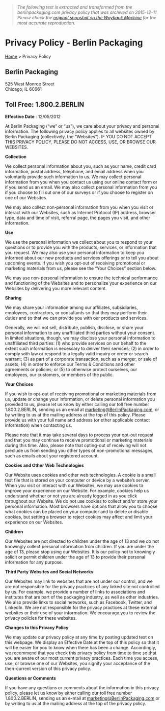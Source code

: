 > *The following text is extracted and transformed from the berlinpackaging.com privacy policy that was archived on 2015-12-11. Please check the [original snapshot on the Wayback Machine](https://web.archive.org/web/20151211153208id_/http%3A//www.berlinpackaging.com/en/privacypolicy) for the most accurate reproduction.*

# Privacy Policy - Berlin Packaging

[Home](https://web.archive.org/) > Privacy Policy 

##  Berlin Packaging  
525 West Monroe Street  
Chicago, IL 60661

##  Toll Free: 1.800.2.BERLIN

**Effective Date** : 12/05/2012

At Berlin Packaging (“we” or “us”), we care about your privacy and personal information. The following privacy policy applies to all websites owned by Berlin Packaging (collectively, the “Websites”). IF YOU DO NOT ACCEPT THIS PRIVACY POLICY, PLEASE DO NOT ACCESS, USE, OR BROWSE OUR WEBSITES.

**Collection**

We collect personal information about you, such as your name, credit card information, postal address, telephone, and email address when you voluntarily provide such information to us. We may collect personal information from you when you contact us using our online contact form or if you send us an email. We may also collect personal information from you if you choose to fill out one of our surveys or if you choose to register on one of our Websites.

We may also collect non-personal information from you when you visit or interact with our Websites, such as Internet Protocol (IP) address, browser type, data and time of visit, referral page, the pages you visit, and other information.

**Use**

We use the personal information we collect about you to respond to your questions or to provide you with the products, services, or information that you request. We may also use your personal information to keep you informed about our new products and services offerings or to tell you about upcoming events. If you wish you opt-out of receiving promotional or marketing materials from us, please see the “Your Choices” section below.

We may use non-personal information to ensure the technical performance and functioning of the Websites and to personalize your experience on our Websites by delivering you more relevant content.

**Sharing**

We may share your information among our affiliates, subsidiaries, employees, contractors, or consultants so that they may perform their duties and so that we can provide you with our products and services.

Generally, we will not sell, distribute, publish, disclose, or share your personal information to any unaffiliated third parties without your consent. In limited situations, though, we may disclose your personal information to unaffiliated third parties: (1) who provide services on our behalf to the extent such information is necessary to deliver their services; (2) in order to comply with law or respond to a legally valid inquiry or order or search warrant; (3) as part of a corporate transaction, such as a merger, or sale of assets; (4) in order to enforce our Terms & Conditions and other agreements or policies; or (5) to otherwise protect ourselves, our employees, our customers, or members of the public.

**Your Choices**

If you wish to opt-out of receiving promotional or marketing materials from us, update or change your information, or delete personal information you provided to us, please let us know by either calling our toll free number 1.800.2.BERLIN, sending us an email at marketing@BerlinPackaging.com, or by writing to us at the mailing address at the top of this policy. Please provide us with your full name and address (or other applicable contact information) when contacting us.

Please note that it may take several days to process your opt-out request and that you may continue to receive promotional or marketing materials during this time. Also, please note that opting-out of receiving will not preclude us from sending you other types of non-promotional messages, such as emails about your registered account.

**Cookies and Other Web Technologies**

Our Website uses cookies and other web technologies. A cookie is a small text file that is stored on your computer or device by a website’s server. When you visit or interact with our Websites, we may use cookies to improve your experience on our Website. For example, cookies help us understand whether or not you are already logged in as you click throughout our Website. We do not use cookies to collect and/or store your personal information. Most browsers have options that allow you to choose what cookies can be placed on your computer and to delete or disable cookies, but setting a browser to reject cookies may affect and limit your experience on our Websites.

**Children**

Our Websites are not directed to children under the age of 13 and we do not knowingly collect personal information from children. If you are under the age of 13, please stop using our Websites. It is our policy not to knowingly solicit or permit children under the age of 13 to provide their personal information for any purpose.

**Third Party Websites and Social Networks**

Our Websites may link to websites that are not under our control, and we are not responsible for the privacy practices of any linked site not controlled by us. For example, we provide a number of links to associations and institutes that are part of the packaging industry, as well as other industries. We also provide links to social networks, such as Facebook, Twitter, and LinkedIn. We are not responsible for the privacy practices at these external websites or their use of your information. We encourage you to review the privacy policies for these websites.

**Changes to this Privacy Policy**

We may update our privacy policy at any time by posting updated text on this webpage. We display an Effective Date at the top of this policy so that it will be easier for you to know when there has been a change. Accordingly, we recommend that you check this privacy policy from time to time so that you are aware of our most current privacy practices. Each time you access, use, or browse one of our Websites, you signify your acceptance of the then-current version of this privacy policy.

**Questions or Comments**

If you have any questions or comments about the information in this privacy policy, please let us know by either calling our toll free number 1.800.2.BERLIN, sending us an e-mail at marketing@BerlinPackaging.com or by writing to us at the mailing address at the top of the privacy policy.
